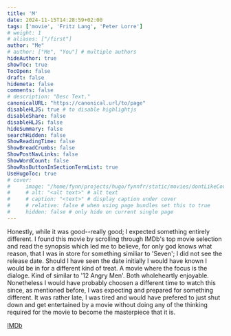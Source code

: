 ```yaml
---
title: 'M'
date: 2024-11-15T14:28:59+02:00
tags: ['movie', 'Fritz Lang', 'Peter Lorre'] 
# weight: 1
# aliases: ["/first"]
author: "Me"
# author: ["Me", "You"] # multiple authors
hideAuthor: true
showToc: true
TocOpen: false
draft: false
hidemeta: false
comments: false
# description: "Desc Text."
canonicalURL: "https://canonical.url/to/page"
disableHLJS: true # to disable highlightjs
disableShare: false
disableHLJS: false
hideSummary: false
searchHidden: false
ShowReadingTime: false
ShowBreadCrumbs: false
ShowPostNavLinks: false
ShowWordCount: false
ShowRssButtonInSectionTermList: true
UseHugoToc: true
# cover:
#     image: "/home/fynn/projects/hugo/fynnfr/static/movies/dontLikeCover.png" # image path/url
#     # alt: "<alt text>" # alt text
#     # caption: "<text>" # display caption under cover
#     # relative: false # when using page bundles set this to true
#     hidden: false # only hide on current single page
---
```

Honestly, while it was good--really good; I expected something entirely different. I found this movie by scrolling through IMDb's top movie selection and read the synopsis which led me to believe, for only god knows what reason, that I was in store for something similiar to 'Seven'; I did not see the release date. Should I have seen the date initially I would have known I would be in for a different kind of treat. A movie where the focus is the dialoge. Kind of similar to '12 Angry Men'. Both wholeheartly enjoyable. Nonetheless I would have probably choosen a different time to watch this since, as mentioned before, I was expecting and prepared for something different. It was rather late, I was tired and would have prefered to just shut down and get entertained by a movie without doing any of the thinking required for the movie to become the masterpiece that it is. 

[IMDb](https://www.imdb.com/title/tt0022100/)
